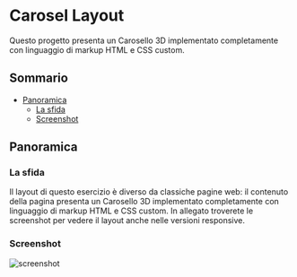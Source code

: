# Carosel Layout 

Questo progetto presenta un Carosello 3D implementato completamente con linguaggio di markup HTML e CSS custom.

## Sommario

- [Panoramica](#Panoramica)
  - [La sfida](#La-sfida)
  - [Screenshot](#screenshot)


## Panoramica

### La sfida

Il layout di questo esercizio è diverso da classiche pagine web: il contenuto della pagina presenta un Carosello 3D implementato completamente con linguaggio di markup HTML e CSS custom.
In allegato troverete le screenshot per vedere il layout anche nelle versioni responsive.

### Screenshot
![screenshot](https://github.com/danieldorazio/CSS_3D_Rotating_Image-main/assets/133901578/0a88d2d9-f38a-4530-a624-d5de7d3800fb)
